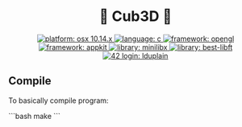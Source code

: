 <h1 align="center">🧱 Cub3D 🎥</h1>

<p align="center">
  <a href="https://fr.wikipedia.org/wiki/MacOS_Mojave">
    <img alt="platform: osx 10.14.x" src="https://img.shields.io/badge/platform-osx%20v10.14.x-red?style=flat-square" target="_blank" />
  </a>
  <a href="https://fr.wikipedia.org/wiki/C_(langage)">
    <img alt="language: c" src="https://img.shields.io/badge/language-C-purple?style=flat-square" target="_blank" />
  </a>
  <a href="https://fr.wikipedia.org/wiki/OpenGL">
    <img alt="framework: opengl" src="https://img.shields.io/badge/framework-OpenGL-blue?style=flat-square" target="_blank" />
  </a>
  <a href="https://developer.apple.com/documentation/appkit">
    <img alt="framework: appkit" src="https://img.shields.io/badge/framework-AppKit-blue?style=flat-square" target="_blank" />
  </a>
  <a href="https://harm-smits.github.io/42docs/libs/minilibx/getting_started.html">
    <img alt="library: minilibx" src="https://img.shields.io/badge/library-MiniLibX-orange?style=flat-square" target="_blank" />
  </a>
  <a href="https://github.com/LoisDuplain/best-libft">
    <img alt="library: best-libft" src="https://img.shields.io/badge/library-best--libft-orange?style=flat-square" target="_blank" />
  </a>
  <a href="https://profile.intra.42.fr/users/lduplain">
    <img alt="42 login: lduplain" src="https://img.shields.io/badge/42%20login-lduplain-green?style=flat-square" target="_blank" />
  </a>
</p>
<!--
<p align="left">Project description...</p>

<h2 align="left">Compile</h2>
<p align="left">To basically compile program:</p>
<code>make</code>

<p align="left">To recompile entire program:</p>
```bash
make re
```

<p align="left">To clean all *.o in project:</p>
```bash
make oclean
```

<p align="left">To clean all *.o in project and libraries:</p>
```bash
make clean
```

<p align="left">To clean all *.o and compiled things in project and libraries:</p>
```bash
make fclean
```

<h2 align="left">Run</h2>
<h2 align="left">Controls</h2>
<h2 align="left">Parsing</h2>
-->

<!--
# 🧱 Cub3D 🎥

![platform: osx 10.14.x](https://img.shields.io/badge/platform-osx%20v10.14.x-red?style=flat-square)
![language: c](https://img.shields.io/badge/language-C-purple?style=flat-square)
![framework: opengl](https://img.shields.io/badge/framework-OpenGL-blue?style=flat-square)
![framework: appkit](https://img.shields.io/badge/framework-AppKit-blue?style=flat-square)
![library: minilibx](https://img.shields.io/badge/library-MiniLibX-orange?style=flat-square)
![library: best-libft](https://img.shields.io/badge/library-best--libft-orange?style=flat-square)
![42 login: lduplain](https://img.shields.io/badge/42%20login-lduplain-green?style=flat-square)
-->

<h2 align="left">Compile</h2>
<p align="left">To basically compile program:</p>
```bash
make
```
